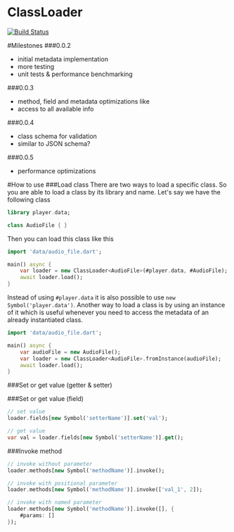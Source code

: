 # ClassLoader

[![Build Status](https://drone.io/github.com/MasterLinux/ClassLoader/status.png)](https://drone.io/github.com/MasterLinux/ClassLoader/latest)

#Milestones
###0.0.2
* initial metadata implementation
* more testing
 * unit tests & performance benchmarking

###0.0.3
* method, field and metadata optimizations like
 * access to all available info

###0.0.4
* class schema for validation
 * similar to JSON schema?

###0.0.5
* performance optimizations

#How to use
###Load class
There are two ways to load a specific class. So you are able to load a class by its library and name. Let's say we have the following class

```dart
library player.data;

class AudioFile { }
```

Then you can load this class like this

```dart
import 'data/audio_file.dart';

main() async {
    var loader = new ClassLoader<AudioFile>(#player.data, #AudioFile);
    await loader.load();
}
```

Instead of using `#player.data` it is also possible to use `new Symbol('player.data')`. Another way to load a class is by using an instance of it which is useful whenever you need to access the metadata of an already instantiated class.

```dart
import 'data/audio_file.dart';

main() async {
    var audioFile = new AudioFile();
    var loader = new ClassLoader<AudioFile>.fromInstance(audioFile);
    await loader.load();
}
```

###Set or get value (getter & setter)

###Set or get value (field)
```dart
// set value
loader.fields[new Symbol('setterName')].set('val');

// get value
var val = loader.fields[new Symbol('setterName')].get();
```

###Invoke method
```dart
// invoke without parameter
loader.methods[new Symbol('methodName')].invoke();

// invoke with positional parameter
loader.methods[new Symbol('methodName')].invoke(['val_1', 2]);

// invoke with named parameter
loader.methods[new Symbol('methodName')].invoke([], {
    #params: []
});
```